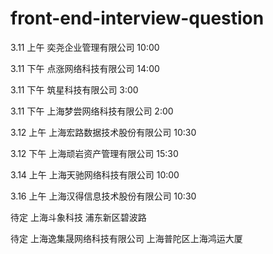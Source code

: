 # front-end-interview-question

3.11 上午 奕尧企业管理有限公司 10:00  

3.11 下午 点涨网络科技有限公司  14:00   

3.11 下午 筑星科技有限公司      3:00   

3.11 下午 上海梦尝网络科技有限公司 2:00 

3.12 上午 上海宏路数据技术股份有限公司 10:30  

3.12 下午 上海顽岩资产管理有限公司  15:30  

3.14 上午  上海天驰网络科技有限公司  10:00

3.16 上午  上海汉得信息技术股份有限公司 10:30 
 
待定 上海斗象科技     浦东新区碧波路 

待定 上海逸集晟网络科技有限公司 上海普陀区上海鸿运大厦
